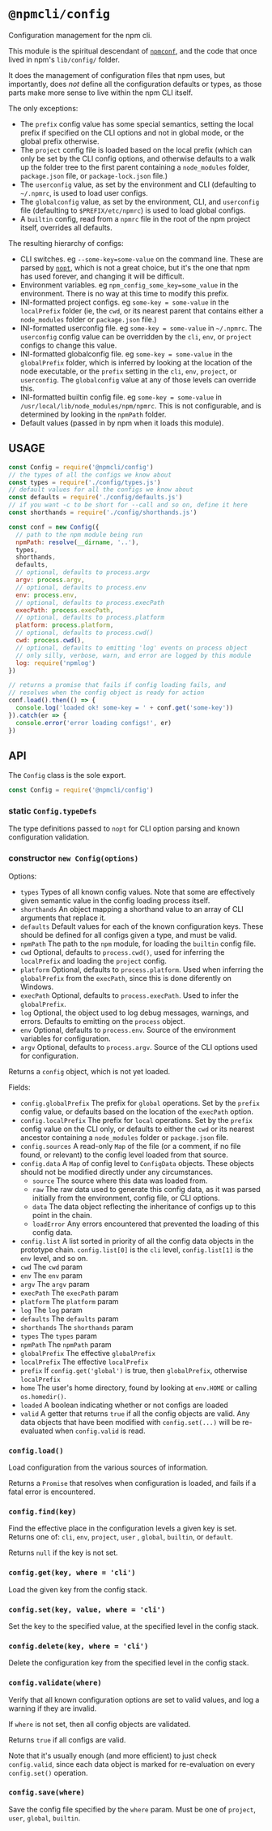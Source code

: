 # `@npmcli/config`

Configuration management for the npm cli.

This module is the spiritual descendant of
[`npmconf`](http://npm.im/npmconf), and the code that once lived in npm's
`lib/config/` folder.

It does the management of configuration files that npm uses, but importantly, does _not_ define all the configuration
defaults or types, as those parts make more sense to live within the npm CLI itself.

The only exceptions:

- The `prefix` config value has some special semantics, setting the local prefix if specified on the CLI options and not
  in global mode, or the global prefix otherwise.
- The `project` config file is loaded based on the local prefix (which can only be set by the CLI config options, and
  otherwise defaults to a walk up the folder tree to the first parent containing a `node_modules`
  folder, `package.json` file, or `package-lock.json` file.)
- The `userconfig` value, as set by the environment and CLI (defaulting to
  `~/.npmrc`, is used to load user configs.
- The `globalconfig` value, as set by the environment, CLI, and
  `userconfig` file (defaulting to `$PREFIX/etc/npmrc`) is used to load global configs.
- A `builtin` config, read from a `npmrc` file in the root of the npm project itself, overrides all defaults.

The resulting hierarchy of configs:

- CLI switches. eg `--some-key=some-value` on the command line. These are parsed by [`nopt`](http://npm.im/nopt), which
  is not a great choice, but it's the one that npm has used forever, and changing it will be difficult.
- Environment variables. eg `npm_config_some_key=some_value` in the environment. There is no way at this time to modify
  this prefix.
- INI-formatted project configs. eg `some-key = some-value` in the
  `localPrefix` folder (ie, the `cwd`, or its nearest parent that contains either a `node_modules` folder
  or `package.json` file.)
- INI-formatted userconfig file. eg `some-key = some-value` in `~/.npmrc`. The `userconfig` config value can be
  overridden by the `cli`, `env`, or
  `project` configs to change this value.
- INI-formatted globalconfig file. eg `some-key = some-value` in the `globalPrefix` folder, which is inferred by looking
  at the location of the node executable, or the `prefix` setting in the `cli`, `env`,
  `project`, or `userconfig`. The `globalconfig` value at any of those levels can override this.
- INI-formatted builtin config file. eg `some-key = some-value` in
  `/usr/local/lib/node_modules/npm/npmrc`. This is not configurable, and is determined by looking in the `npmPath`
  folder.
- Default values (passed in by npm when it loads this module).

## USAGE

```js
const Config = require('@npmcli/config')
// the types of all the configs we know about
const types = require('./config/types.js')
// default values for all the configs we know about
const defaults = require('./config/defaults.js')
// if you want -c to be short for --call and so on, define it here
const shorthands = require('./config/shorthands.js')

const conf = new Config({
  // path to the npm module being run
  npmPath: resolve(__dirname, '..'),
  types,
  shorthands,
  defaults,
  // optional, defaults to process.argv
  argv: process.argv,
  // optional, defaults to process.env
  env: process.env,
  // optional, defaults to process.execPath
  execPath: process.execPath,
  // optional, defaults to process.platform
  platform: process.platform,
  // optional, defaults to process.cwd()
  cwd: process.cwd(),
  // optional, defaults to emitting 'log' events on process object
  // only silly, verbose, warn, and error are logged by this module
  log: require('npmlog')
})

// returns a promise that fails if config loading fails, and
// resolves when the config object is ready for action
conf.load().then(() => {
  console.log('loaded ok! some-key = ' + conf.get('some-key'))
}).catch(er => {
  console.error('error loading configs!', er)
})
```

## API

The `Config` class is the sole export.

```js
const Config = require('@npmcli/config')
```

### static `Config.typeDefs`

The type definitions passed to `nopt` for CLI option parsing and known configuration validation.

### constructor `new Config(options)`

Options:

- `types` Types of all known config values. Note that some are effectively given semantic value in the config loading
  process itself.
- `shorthands` An object mapping a shorthand value to an array of CLI arguments that replace it.
- `defaults` Default values for each of the known configuration keys. These should be defined for all configs given a
  type, and must be valid.
- `npmPath` The path to the `npm` module, for loading the `builtin` config file.
- `cwd` Optional, defaults to `process.cwd()`, used for inferring the
  `localPrefix` and loading the `project` config.
- `platform` Optional, defaults to `process.platform`. Used when inferring the `globalPrefix` from the `execPath`, since
  this is done diferently on Windows.
- `execPath` Optional, defaults to `process.execPath`. Used to infer the
  `globalPrefix`.
- `log` Optional, the object used to log debug messages, warnings, and errors. Defaults to emitting on the `process`
  object.
- `env` Optional, defaults to `process.env`. Source of the environment variables for configuration.
- `argv` Optional, defaults to `process.argv`. Source of the CLI options used for configuration.

Returns a `config` object, which is not yet loaded.

Fields:

- `config.globalPrefix` The prefix for `global` operations. Set by the
  `prefix` config value, or defaults based on the location of the
  `execPath` option.
- `config.localPrefix` The prefix for `local` operations. Set by the
  `prefix` config value on the CLI only, or defaults to either the `cwd` or its nearest ancestor containing
  a `node_modules` folder or `package.json`
  file.
- `config.sources` A read-only `Map` of the file (or a comment, if no file found, or relevant) to the config level
  loaded from that source.
- `config.data` A `Map` of config level to `ConfigData` objects. These objects should not be modified directly under any
  circumstances.
    - `source` The source where this data was loaded from.
    - `raw` The raw data used to generate this config data, as it was parsed initially from the environment, config
      file, or CLI options.
    - `data` The data object reflecting the inheritance of configs up to this point in the chain.
    - `loadError` Any errors encountered that prevented the loading of this config data.
- `config.list` A list sorted in priority of all the config data objects in the prototype chain.  `config.list[0]` is
  the `cli` level,
  `config.list[1]` is the `env` level, and so on.
- `cwd` The `cwd` param
- `env` The `env` param
- `argv` The `argv` param
- `execPath` The `execPath` param
- `platform` The `platform` param
- `log` The `log` param
- `defaults` The `defaults` param
- `shorthands` The `shorthands` param
- `types` The `types` param
- `npmPath` The `npmPath` param
- `globalPrefix` The effective `globalPrefix`
- `localPrefix` The effective `localPrefix`
- `prefix` If `config.get('global')` is true, then `globalPrefix`, otherwise `localPrefix`
- `home` The user's home directory, found by looking at `env.HOME` or calling `os.homedir()`.
- `loaded` A boolean indicating whether or not configs are loaded
- `valid` A getter that returns `true` if all the config objects are valid. Any data objects that have been modified
  with `config.set(...)` will be re-evaluated when `config.valid` is read.

### `config.load()`

Load configuration from the various sources of information.

Returns a `Promise` that resolves when configuration is loaded, and fails if a fatal error is encountered.

### `config.find(key)`

Find the effective place in the configuration levels a given key is set. Returns one of: `cli`, `env`, `project`, `user`
, `global`, `builtin`, or
`default`.

Returns `null` if the key is not set.

### `config.get(key, where = 'cli')`

Load the given key from the config stack.

### `config.set(key, value, where = 'cli')`

Set the key to the specified value, at the specified level in the config stack.

### `config.delete(key, where = 'cli')`

Delete the configuration key from the specified level in the config stack.

### `config.validate(where)`

Verify that all known configuration options are set to valid values, and log a warning if they are invalid.

If `where` is not set, then all config objects are validated.

Returns `true` if all configs are valid.

Note that it's usually enough (and more efficient) to just check
`config.valid`, since each data object is marked for re-evaluation on every
`config.set()` operation.

### `config.save(where)`

Save the config file specified by the `where` param. Must be one of
`project`, `user`, `global`, `builtin`.
